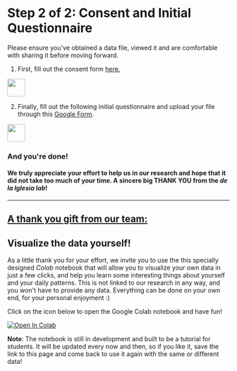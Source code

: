 # Step 2 of 2: Consent and Initial Questionnaire

Please ensure you've obtained a data file, viewed it and are comfortable with sharing it before moving forward.

1.  First, fill out the consent form <a href="https://redcap.iths.org/surveys/?s=34X3HD7YYL" target="_blank">here.</a>
<img src="https://www.flaticon.com/svg/static/icons/svg/2234/2234689.svg" height="40" width="40">

2. Finally, fill out the following initial questionnaire and upload your file through this <a href="https://docs.google.com/forms/d/e/1FAIpQLSfmus7ZGrjeCBVHGkXRey-aU1y0DbflYQ1iivucsFOyBtBSHg/viewform?usp=sf_link" target="_blank">Google Form</a>.

  <img src="https://www.google.com/images/about/forms-icon.svg" height="40" width="40">

### And you're done!
#### We truly appreciate your effort to help us in our research and hope that it did not take too much of your time. A sincere big THANK YOU from the *de la Iglesia lab*!

<hr>

## <u>A **thank you** gift from our team:</u>

## Visualize the data yourself!

As a little thank you for your effort, we invite you to use the this specially designed *Colab* notebook that will allow you to visualize your own data in just a few clicks, and help you learn some interesting things about yourself and your daily patterns. This is not linked to our research in any way, and you won't have to provide any data. Everything can be done on your own end, for your personal enjoyment :)

Click on the icon below to open the Google Colab notebook and have fun!

[![Open In Colab](https://colab.research.google.com/assets/colab-badge.svg)](https://colab.research.google.com/github/invisilico/Tutorial-Notebooks/blob/main/Digital_Behaviour_Notebook.ipynb)

**Note**: The notebook is still in development and built to be a tutorial for students. It will be updated every now and then, so if you like it, save the link to this page and come back to use it again with the same or different data!
